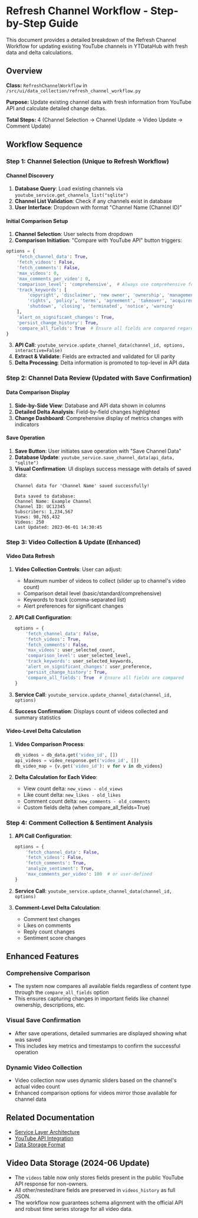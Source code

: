 # Refresh Channel Workflow - Step-by-Step Guide

This document provides a detailed breakdown of the Refresh Channel Workflow for updating existing YouTube channels in YTDataHub with fresh data and delta calculations.

## Overview

**Class:** `RefreshChannelWorkflow` in `/src/ui/data_collection/refresh_channel_workflow.py`

**Purpose:** Update existing channel data with fresh information from YouTube API and calculate detailed change deltas.

**Total Steps:** 4 (Channel Selection → Channel Update → Video Update → Comment Update)

## Workflow Sequence

### Step 1: Channel Selection (Unique to Refresh Workflow)

#### Channel Discovery
1. **Database Query**: Load existing channels via `youtube_service.get_channels_list("sqlite")`
2. **Channel List Validation**: Check if any channels exist in database
3. **User Interface**: Dropdown with format "Channel Name (Channel ID)"

#### Initial Comparison Setup
1. **Channel Selection**: User selects from dropdown
2. **Comparison Initiation**: "Compare with YouTube API" button triggers:

```python
options = {
    'fetch_channel_data': True,
    'fetch_videos': False,
    'fetch_comments': False,
    'max_videos': 0,
    'max_comments_per_video': 0,
    'comparison_level': 'comprehensive',  # Always use comprehensive for complete analysis
    'track_keywords': [
        'copyright', 'disclaimer', 'new owner', 'ownership', 'management', 
        'rights', 'policy', 'terms', 'agreement', 'takeover', 'acquired',
        'shutdown', 'closing', 'terminated', 'notice', 'warning'
    ],
    'alert_on_significant_changes': True,
    'persist_change_history': True,
    'compare_all_fields': True  # Ensure all fields are compared regardless of content
}
```

3. **API Call**: `youtube_service.update_channel_data(channel_id, options, interactive=False)`
4. **Extract & Validate**: Fields are extracted and validated for UI parity
5. **Delta Processing**: Delta information is promoted to top-level in API data

### Step 2: Channel Data Review (Updated with Save Confirmation)

#### Data Comparison Display
1. **Side-by-Side View**: Database and API data shown in columns
2. **Detailed Delta Analysis**: Field-by-field changes highlighted
3. **Change Dashboard**: Comprehensive display of metrics changes with indicators

#### Save Operation
1. **Save Button**: User initiates save operation with "Save Channel Data"
2. **Database Update**: `youtube_service.save_channel_data(api_data, "sqlite")`
3. **Visual Confirmation**: UI displays success message with details of saved data:
   ```
   Channel data for 'Channel Name' saved successfully!
   
   Data saved to database:
   Channel Name: Example Channel
   Channel ID: UC12345
   Subscribers: 1,234,567
   Views: 98,765,432
   Videos: 250
   Last Updated: 2023-06-01 14:30:45
   ```

### Step 3: Video Collection & Update (Enhanced)

#### Video Data Refresh
1. **Video Collection Controls**: User can adjust:
   - Maximum number of videos to collect (slider up to channel's video count)
   - Comparison detail level (basic/standard/comprehensive) 
   - Keywords to track (comma-separated list)
   - Alert preferences for significant changes

2. **API Call Configuration**:
   ```python
   options = {
       'fetch_channel_data': False,
       'fetch_videos': True,
       'fetch_comments': False,
       'max_videos': user_selected_count,
       'comparison_level': user_selected_level,
       'track_keywords': user_selected_keywords,
       'alert_on_significant_changes': user_preference,
       'persist_change_history': True,
       'compare_all_fields': True  # Ensure all fields are compared
   }
   ```

3. **Service Call**: `youtube_service.update_channel_data(channel_id, options)`
4. **Success Confirmation**: Displays count of videos collected and summary statistics

#### Video-Level Delta Calculation
1. **Video Comparison Process**:
   ```python
   db_videos = db_data.get('video_id', [])
   api_videos = video_response.get('video_id', [])
   db_video_map = {v.get('video_id'): v for v in db_videos}
   ```

2. **Delta Calculation for Each Video**:
   - View count delta: `new_views - old_views`
   - Like count delta: `new_likes - old_likes`
   - Comment count delta: `new_comments - old_comments`
   - Custom fields delta (when compare_all_fields=True)

### Step 4: Comment Collection & Sentiment Analysis

1. **API Call Configuration**:
   ```python
   options = {
       'fetch_channel_data': False,
       'fetch_videos': False,
       'fetch_comments': True,
       'analyze_sentiment': True,
       'max_comments_per_video': 100  # or user-defined
   }
   ```

2. **Service Call**: `youtube_service.update_channel_data(channel_id, options)`

3. **Comment-Level Delta Calculation**:
   - Comment text changes
   - Likes on comments
   - Reply count changes
   - Sentiment score changes

## Enhanced Features

### Comprehensive Comparison
- The system now compares all available fields regardless of content type through the `compare_all_fields` option
- This ensures capturing changes in important fields like channel ownership, descriptions, etc.

### Visual Save Confirmation
- After save operations, detailed summaries are displayed showing what was saved
- This includes key metrics and timestamps to confirm the successful operation

### Dynamic Video Collection
- Video collection now uses dynamic sliders based on the channel's actual video count
- Enhanced comparison options for videos mirror those available for channel data

## Related Documentation
- [Service Layer Architecture](workflow-service-layer.md)
- [YouTube API Integration](youtube-api-guide.md)
- [Data Storage Format](database-operations.md)

## Video Data Storage (2024-06 Update)
- The `videos` table now only stores fields present in the public YouTube API response for non-owners.
- All other/nested/rare fields are preserved in `videos_history` as full JSON.
- The workflow now guarantees schema alignment with the official API and robust time series storage for all video data.
